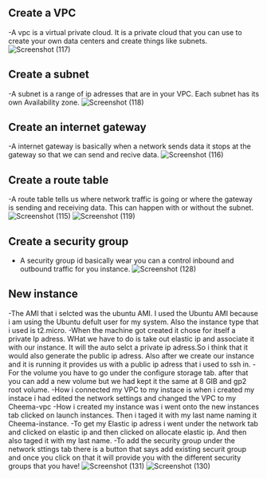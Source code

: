 ## Create a VPC

-A vpc is a virtual private cloud. It is a private cloud that you can use to create your own data centers and create things like subnets.
![Screenshot (117)](https://user-images.githubusercontent.com/97908618/192110253-514d3340-a0db-4c35-a8a2-ab2d9fc843f2.png)

## Create a subnet

-A subnet is a range of ip adresses that are in your VPC. Each subnet has its own Availability zone.
![Screenshot (118)](https://user-images.githubusercontent.com/97908618/192110257-2926e8bf-bbbc-4f5f-9642-5f4a3d084526.png)

## Create an internet gateway

-A internet gateway is basically when a network sends data it stops at the gateway so that we can send and recive data.
![Screenshot (116)](https://user-images.githubusercontent.com/97908618/192109952-5104692a-85ac-42db-a296-2e6731ab792a.png)

## Create a route table

-A route table tells us where network traffic is going or where the gateway is sending and receiving data. This can happen with or without the subnet.
![Screenshot (115)](https://user-images.githubusercontent.com/97908618/192110049-9d222cb8-28e8-49b7-b634-b1c2dba5080a.png)
![Screenshot (119)](https://user-images.githubusercontent.com/97908618/192287038-59b22393-b1c9-435e-90ea-65fff720d9ff.png)

## Create a security group

- A security group id basically wear you can a control inbound and outbound traffic for you instance.
![Screenshot (128)](https://user-images.githubusercontent.com/97908618/192925278-e5744021-bb75-4b14-94b1-dad7c2e2c1fb.png)

## New instance

-The AMI that i selcted was the ubuntu AMI. I used the Ubuntu AMI because i am using the Ubuntu defult user for my system. Also the instance type that i used is t2.micro.
-When the machine got created it chose for itself a private Ip adress. WHat we have to do is take out elastic ip and associate it with our instance. It will the auto selct a private ip adress.So i think that it would also generate the public ip adress. Also after we create our instance and it is running it provides us with a public ip adress that i used to ssh in.
-For the volume you have to go under the configure storage tab. after that you can add a new volume but we had kept it the same at 8 GIB and gp2 root volume.
-How i connected my VPC to my instace is when i created my instace i had edited the network settings and changed the VPC to my Cheema-vpc
-How i created my instance was i went onto the new instances tab clicked on launch instances. Then i taged it with my last name naming it Cheema-instance.
-To get my Elastic ip adress i went under the network tab and clicked on elastic ip and then clicked on allocate elastic ip. And then also taged it with my last name.
-To add the security group under the network sttings tab there is a button that says add existing securit group and once you click on that it will provide you with the different security groups that you have!
![Screenshot (131)](https://user-images.githubusercontent.com/97908618/193452639-7890d327-2361-44dd-9166-9fad98dc5a16.png)
![Screenshot (130)](https://user-images.githubusercontent.com/97908618/192926138-a114529e-a608-4e58-9c38-403af14c06d2.png)


